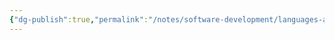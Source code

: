```yaml
---
{"dg-publish":true,"permalink":"/notes/software-development/languages-and-frameworks/python/0-python-programming-mooc/introduction/","created":"2025-07-13T15:25:05.579+08:00"}
---
```


